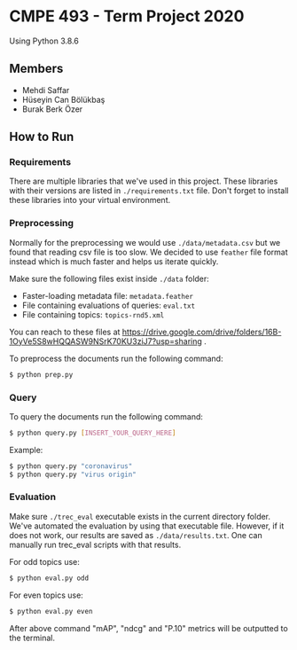 # CMPE 493 - Term Project 2020

Using Python 3.8.6

## Members

- Mehdi Saffar
- Hüseyin Can Bölükbaş
- Burak Berk Özer

## How to Run

### Requirements
There are multiple libraries that we've used in this project. These libraries with their versions are listed in `./requirements.txt` file. Don't forget to install these libraries into your virtual environment.

### Preprocessing
Normally for the preprocessing we would use `./data/metadata.csv` but we found that reading csv file is too slow. We decided to use `feather` file format instead which is much faster and helps us iterate quickly.

Make sure the following files exist inside `./data` folder:
- Faster-loading metadata file: `metadata.feather`
- File containing evaluations of queries: `eval.txt`
- File containing topics: `topics-rnd5.xml`

You can reach to these files at https://drive.google.com/drive/folders/16B-1OyVe5S8wHQQASW9NSrK70KU3ziJ7?usp=sharing . 

To preprocess the documents run the following command:
```bash
$ python prep.py
```

### Query

To query the documents run the following command:
```bash
$ python query.py [INSERT_YOUR_QUERY_HERE]
```

Example:

```bash
$ python query.py "coronavirus"
$ python query.py "virus origin"
```

### Evaluation

Make sure `./trec_eval` executable exists in the current directory folder. We've automated the evaluation by using that executable file. However, if it does not work, our results are saved as `./data/results.txt`. One can manually run trec_eval scripts with that results. 

For odd topics use:
```bash
$ python eval.py odd
```

For even topics use:
```bash
$ python eval.py even
```

After above command "mAP", "ndcg" and "P.10" metrics will be outputted to the terminal.
